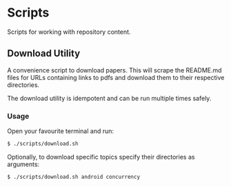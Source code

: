 # Scripts

Scripts for working with repository content.

## Download Utility
A convenience script to download papers. This will scrape the README.md files for URLs containing links to pdfs and download them to their respective directories.

The download utility is idempotent and can be run multiple times safely.

### Usage
Open your favourite terminal and run:

```bash
$ ./scripts/download.sh
```


Optionally, to download specific topics specify their directories as arguments:

```bash
$ ./scripts/download.sh android concurrency
```
